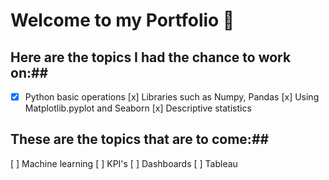# Welcome to my Portfolio :rocket:

## Here are the topics I had the chance to work on:##

- [x] Python basic operations
[x] Libraries such as Numpy, Pandas 
[x] Using Matplotlib.pyplot and Seaborn
[x] Descriptive statistics

## These are the topics that are to come:##

[ ] Machine learning
[ ] KPI's
[ ] Dashboards
[ ] Tableau
